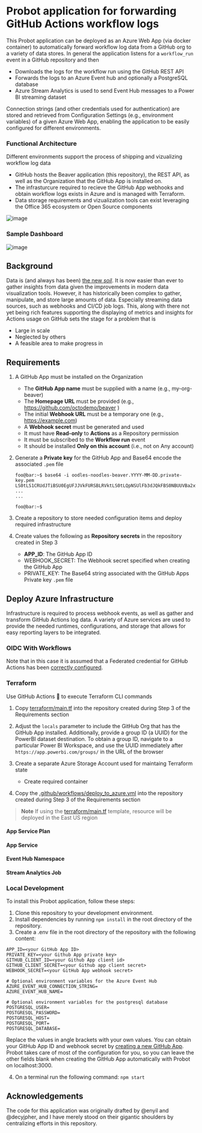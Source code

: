# Probot application for forwarding GitHub Actions workflow logs
This Probot application can be deployed as an Azure Web App (via docker container) to automatically forward workflow log data from a GitHub org to a variety of data stores. In general the application listens for a `workflow_run` event in a GitHub repository and then
  * Downloads the logs for the workflow run using the GitHub REST API 
  * Forwards the logs to an Azure Event hub and optionally a PostgreSQL database 
  * Azure Stream Analytics is used to send Event Hub messages to a Power BI streaming dataset

Connection strings (and other credentials used for authentication) are stored and retrieved from Configuration Settings (e.g., environment variables) of a given Azure Web App, enabling the application to be easily configured for different environments. 

### Functional Architecture
Different environments support the process of shipping and vizualizing workflow log data
- GitHub hosts the Beaver application (this repository), the REST API, as well as the Organization that the GitHub App is installed on. 
- The infrasturcure required to recieve the GitHub App webhooks and obtain workflow logs exists in Azure and is managed with Terraform. 
- Data storage requirements and vizualization tools can exist leveraging the Office 365 ecosystem or Open Source components

![image](https://github.com/octodemo/beaver/assets/107562400/60b6c501-52d6-4737-b2ca-405805b9e881)

### Sample Dashboard
![image](https://user-images.githubusercontent.com/107562400/232624615-63adaa32-cf95-4495-b6b5-070937dd211f.png)

## Background
Data is (and always has been) [the new _soil_](https://www.ted.com/talks/david_mccandless_the_beauty_of_data_visualization). It is now easier than ever to gather insights from data given the improvements in modern data visualization tools. However, it has historically been complex to gather, manipulate, and store large amounts of data. Especially streaming data sources, such as webhooks and CI/CD job logs. This, along with there not yet being rich features supporting the displaying of metrics and insights for Actions usage on GitHub sets the stage for a problem that is
* Large in scale
* Neglected by others
* A feasible area to make progress in

## Requirements
1. A GitHub App must be installed on the Organization 
     - The **GitHub App name** must be supplied with a name (e.g., my-org-beaver)
     - The **Homepage URL** must be provided (e.g., https://github.com/octodemo/beaver )
     - The initial **Webhook URL** must be a temporary one (e.g., https://example.com)
     - A **Webhook secret** must be generated and used
     - It must have **Read-only** to **Actions** as a Repository permission
     - It must be subscribed to the **Workflow run** event
     - It should be installed **Only on this account** (i.e., not on Any account)
2. Generate a **Private key** for the GitHub App and Base64 encode the associated `.pem` file

    ```console
    foo@bar:~$ base64 -i oodles-noodles-beaver.YYYY-MM-DD.private-key.pem
    LS0tLS1CRUdJTiBSU0EgUFJJVkFURSBLRVktLS0tLQpNSUlFb3dJQkFBS0NBUUVBa2xwaVlUdEZQbG5kdWdySDNOcGlvaGNZN1ZwNTlYMkhGTjJXMjZKdHkzYkRJWTJCClpJc20rRGN5dEZNb0kxbUg3UGUvUk1CN0xuOXZLS2N5Sk1kNVRuakxwUTBZWGdCOFRlQzdTa2tHNFB3alZKWlEKK1RlN3hiQUtSTmlocVMyZVMzYzBoQWpwYVJYaGVDb2hSRElvNkZ2NVYrRHR0dWVVUEVYWGI5S3p6d0FETF
    ...
    ...

    foo@bar:~$
    ```
3. Create a repository to store needed configuration items and deploy required infrastructure
4. Create values the following as **Repository secrets** in the repository created in Step 3
     - **APP_ID**: The GitHub App ID
     - WEBHOOK_SECRET: The Webhook secret specified when creating the GitHub App
     - PRIVATE_KEY: The Base64 string associated with the GitHub Apps Private key `.pem` file

## Deploy Azure Infrastructure 
Infrastructure is required to process webhook events, as well as gather and transform GitHub Actions log data. A variety of Azure services are used to provide the needed runtimes, configurations, and storage that allows for easy reporting layers to be integrated.

### OIDC With Workflows
Note that in this case it is assumed that a Federated credential for GitHub Actions has been [correctly configured](https://github.com/marketplace/actions/azure-login#configure-a-federated-credential-to-use-oidc-based-authentication).


### Terraform
Use GitHub Actions 🚀 to execute Terraform CLI commands 

1. Copy [terraform/main.tf](terraform/main.tf) into the repository created during Step 3 of the Requirements section
2. Adjust the `locals` parameter to include the GitHub Org that has the GitHub App installed. Additionally, provide a group ID (a UUID) for the PowerBI dataset destination. To obtain a group ID, navigate to a particular Power BI Workspace, and use the UUID immediately after `https://app.powerbi.com/groups/` in the URL of the browser  
3. Create a separate Azure Storage Account used for maintaing Terraform state
     - Create required container

4. Copy the [.github/workflows/deploy_to_azure.yml](.github/workflows/deploy_to_azure.yml) into the repository created during Step 3 of the Requirements section

> **Note**
> If using the [terraform/main.tf](terraform/main.tf) template, resource will be deployed in the East US region



#### App Service Plan

#### App Service

#### Event Hub Namespace

#### Stream Analytics Job



### Local Development
To install this Probot application, follow these steps:
1. Clone this repository to your development environment.
2. Install dependencies by running `npm install` in the root directory of the repository.
3. Create a .env file in the root directory of the repository with the following content:
```
APP_ID=<your GitHub App ID> 
PRIVATE_KEY=<your Github App private key>
GITHUB_CLIENT_ID=<your Github App client id> 
GITHUB_CLIENT_SECRET=<your Github app client secret>
WEBHOOK_SECRET=<your GitHub App webhook secret>

# Optional environment variables for the Azure Event Hub
AZURE_EVENT_HUB_CONNECTION_STRING=
AZURE_EVENT_HUB_NAME=

# Optional environment variables for the postgresql database
POSTGRESQL_USER=
POSTGRESQL_PASSWORD=
POSTGRESQL_HOST=
POSTGRESQL_PORT=
POSTGRESQL_DATABASE=
```
Replace the values in angle brackets with your own values. You can obtain your GitHub App ID and webhook secret by  [creating a new GitHub App](https://docs.github.com/en/developers/apps/creating-a-github-app). Probot takes care of most of the configuration for you, so you can leave the other fields blank when creating the GitHub App automatically with Probot on localhost:3000.

4. On a terminal run the following command: `npm start`

## Acknowledgements
The code for this application was originally drafted by @enyil and @decyjpher, and I have merely stood on their gigantic shoulders by centralizing efforts in this repository.
